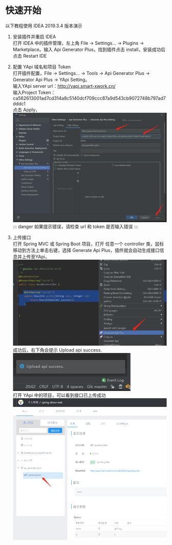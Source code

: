 # 快速开始

以下教程使用 IDEA 2019.3.4 版本演示

1. 安装插件并重启 IDEA  
打开 IDEA 中的插件管理，左上角 File -> Settings... -> Plugins -> Marketplace。输入 Api Generator Plus，找到插件点击  install，安装成功后点击 Restart IDE

2. 配置 YApi 域名和项目 Token  
打开插件配置，File -> Settings... -> Tools -> Api Generator Plus -> Generator Api Plus -> YApi Setting。  
输入YApi server url：http://yapi.smart-xwork.cn/    
输入Project Token：ca562613001ad7cd314a8c5140dcf709ccc87a9d543cb9072748b797ad7dddc1  
点击 Apply，
![](./images/2021-11-15-12-27-07.png)
::: danger
如果提示错误，请检查 url 和 token 是否输入错误
:::

3. 上传接口  
打开 Spring MVC 或 Spring Boot 项目，打开 任意一个 controller 类，鼠标移动到方法上单击右键，选择 Generate Api Plus，插件就会自动生成接口信息并上传至YApi，
![](./images/2021-11-15-12-54-52.png)
成功后，右下角会提示 Upload api success.   
![](./images/2021-11-15-12-50-18.png)  
打开 YApi 中的项目，可以看到接口已上传成功
![](./images/2021-11-15-12-55-41.png)  



